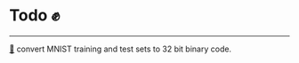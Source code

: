 # Todo :fist:
---
[:link:](https://blog.csdn.net/Leafage_M/article/details/78958101) convert MNIST training and test sets to 32 bit binary code.

